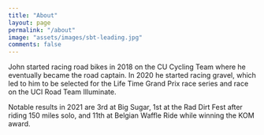 ```yaml
---
title: "About"
layout: page
permalink: "/about"
image: "assets/images/sbt-leading.jpg"
comments: false
---
```


John started racing road bikes in 2018 on the CU Cycling Team where he eventually became the road captain. In 2020 he started racing gravel, which led to him to be selected for the Life Time Grand Prix race series and race on the UCI Road Team Illuminate.

Notable results in 2021 are 3rd at Big Sugar, 1st at the Rad Dirt Fest after riding 150 miles solo, and 11th at Belgian Waffle Ride while winning the KOM award.